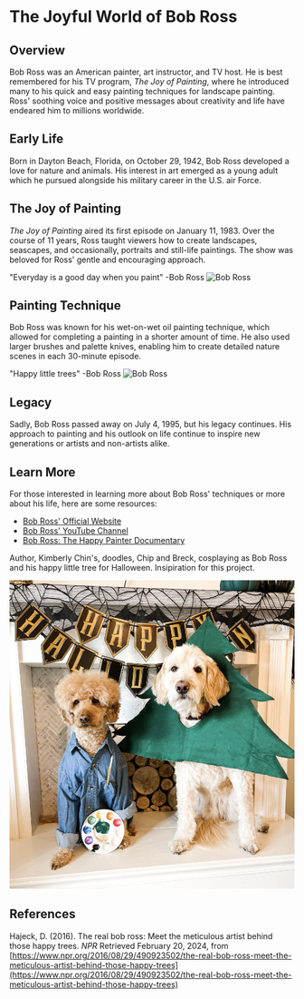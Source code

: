 # **The Joyful World of Bob Ross**

## **Overview**

Bob Ross was an American painter, art instructor, and TV host. He is best remembered for his TV program,
 _The Joy of Painting_, where he introduced many to his quick and easy painting techniques for landscape painting. 
 Ross' soothing voice and positive messages about creativity and life have endeared him to millions worldwide. 

 ## **Early Life**

 Born in Dayton Beach, Florida, on October 29, 1942, Bob Ross developed a love for nature and animals. His 
 interest in art emerged as a young adult which he pursued alongside his military career in the U.S. air Force. 

 ## **The Joy of Painting**

 _The Joy of Painting_ aired its first episode on January 11, 1983. Over the course of 11 years, Ross taught
 viewers how to create landscapes, seascapes, and occasionally, portraits and still-life paintings. The show 
 was beloved for Ross' gentle and encouraging approach. 

   "Everyday is a good day when you paint" -Bob Ross
   ![Bob Ross](https://encrypted-tbn2.gstatic.com/images?q=tbn:ANd9GcTU8aD5GJmctd-liPPrTXz8QdXWird7LmV26Ny-4iu86yREC_cW)

## **Painting Technique**

Bob Ross was known for his wet-on-wet oil painting technique, which allowed for completing a painting in a 
shorter amount of time. He also used larger brushes and palette knives, enabling him to create detailed nature 
scenes in each 30-minute episode. 

   "Happy little trees" -Bob Ross
![Bob Ross](https://relicrecord.com/wp-content/uploads/2019/09/Bob-Happy-Trees-Ross.jpg)

## **Legacy**

Sadly, Bob Ross passed away on July 4, 1995, but his legacy continues. His approach to painting and his 
outlook on life continue to inspire new generations or artists and non-artists alike. 

## **Learn More**

For those interested in learning more about Bob Ross' techniques or more about his life, here are some
resources:

  * [Bob Ross' Official Website](https://www.bobross.com/)
  * [Bob Ross' YouTube Channel](https://www.youtube.com/channel/UCxcnsr1R5Ge_fbTu5ajt8DQ)
  * [Bob Ross: The Happy Painter Documentary](https://watchdocumentaries.com/bob-ross-the-happy-painter/)

Author, Kimberly Chin's, doodles, Chip and Breck, cosplaying as Bob Ross and his happy little tree for Halloween. Insipiration for this project. 

![Chip and Breck](doodshalloween1.JPG)

## **References**
Hajeck, D. (2016). The real bob ross: Meet the meticulous artist behind those happy trees. _NPR_ Retrieved February 20, 2024, from 
   [https://www.npr.org/2016/08/29/490923502/the-real-bob-ross-meet-the-meticulous-artist-behind-those-happy-trees](https://www.npr.org/2016/08/29/490923502/the-real-bob-ross-meet-the-meticulous-artist-behind-those-happy-trees)
   

